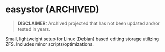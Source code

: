 # easystor (ARCHIVED)

> **DISCLAIMER:** Archived projected that has not been updated and/or tested in years.

Small, lightweight setup for Linux (Debian) based editing storage utilizing ZFS.
Includes minor scripts/optimizations.